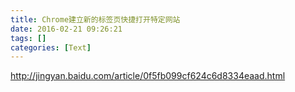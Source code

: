```yaml
---
title: Chrome建立新的标签页快捷打开特定网站
date: 2016-02-21 09:26:21
tags: []
categories: [Text]
---
```


<p><a target="_blank" rel="nofollow" href="http://jingyan.baidu.com/article/0f5fb099cf624c6d8334eaad.html"  >http://jingyan.baidu.com/article/0f5fb099cf624c6d8334eaad.html</a><br /></p>